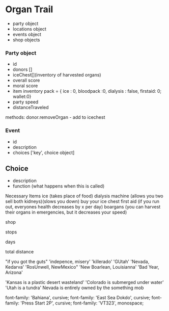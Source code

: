 # Organ Trail
- party object
- locations object
- events object
- shop objects

### Party object
- id 
- donors []
- iceChest[](inventory of harvested organs)
- overall score
- moral score
- item inventory
pack = { ice : 0, bloodpack :0, dialysis : false, firstaid: 0; wallet:0}
- party speed
- distanceTraveled


<!-- ### ice chest -->


methods:
donor.removeOrgan - add to icechest
<!-- 
### Donor Object
- organs [](intact, harvestable organs)
- health 
- name -->

<!-- ### Organ Objext
- name
- int value ($value)
- health value -->


<!-- ### Boargan
- name
- organs[]
- speed -->

<!-- ### Location
 - name
 - hasShop (bool)
 - description
 - event? -->

 ### Event
 - id
 - description
 - choices ['key', choice object]

 ## Choice
 - description
 - function (what happens when this is called)



Necessary Items
ice (takes place of food)
dialysis machine (allows you two sell both kidneys)(slows you down)
buy your ice chest
first aid (if you run out, everyones health decreases by x per day)
boargans (you can harvest their organs in emergencies, but it decreases your speed)

shop

stops

days

total distance


"if you got the guts"
'indepence, misery'
'killerado'
'GUtah'
'Nevada, Kedarva'
'RosUnwell, NewMexico"
'New Boarlean, Louisianna'
'Bad Year, Arizona'

'Kansas is a plastic desert wasteland'
'Colorado is submerged under water'
'Utah is a tundra'
Nevada is entirely owned by the something mob

font-family: 'Bahiana', cursive;
font-family: 'East Sea Dokdo', cursive;
font-family: 'Press Start 2P', cursive;
font-family: 'VT323', monospace;